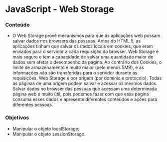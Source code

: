 # JavaScript - Web Storage


### Conteúdo
* O Web Storage provê mecanismos para que as aplicações web possam salvar dados nos browsers das pessoas.
Antes do HTML 5, as aplicações tinham que salvar os dados locais em cookies, que eram enviados para o servidor a cada requisição do browser. Web Storage é mais seguro e tem a capacidade de salvar uma quantidade maior de dados sem afetar o desempenho da página.
Ao contrário dos Cookies, o limite de armazenamento é muito maior (pelo menos 5MB), e as informações não são transferidas para o servidor durante as requisições.
Web Storage é por origem (por domínio e protocolo). Todas as páginas de uma origem podem salvar e acessar os mesmos dados.
Salvar dados no browser das pessoas que acessam uma determinada página web é muito útil, pois podemos fazer com que essa página consuma esses dados e apresente diferentes conteúdos e ações para diferentes pessoas.

### Objetivos
* Manipular o objeto localStorage;
* Manipular o objeto sessionStorage.